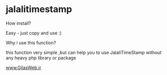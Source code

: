 # jalalitimestamp

How install?

Easy - just copy and use :)

Why i use this function?

this function very simple ,but can help you to use JalaliTimeStamp without any heavy php library or package

www.GilasWeb.ir
